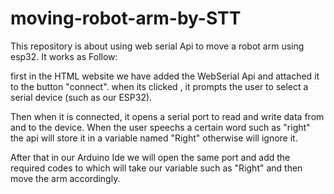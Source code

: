 # moving-robot-arm-by-STT

This repository is about using web serial Api to move a robot arm using esp32.
It works as Follow:

first in the HTML website we have added the WebSerial Api and attached it to the button "connect". when its clicked , it prompts the user to select a serial device (such as our ESP32).

Then when it is connected, it opens a serial port to read and write data from and to the device. When the user speechs a certain word such as "right" the api will store it in a variable named "Right" otherwise will ignore it.

After that in our Arduino Ide we will open the same port and add the required codes to which will take our variable such as "Right" and then move the arm accordingly.
